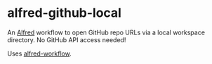 # alfred-github-local

An [Alfred](http://www.alfredapp.com/) workflow to open GitHub repo URLs via a local workspace directory. No GitHub API access needed!

Uses [alfred-workflow](https://github.com/deanishe/alfred-workflow).
